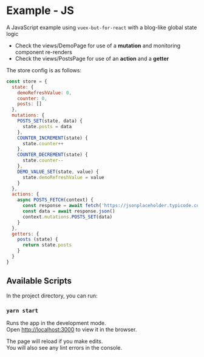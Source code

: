 # Example - JS

A JavaScript example using `vuex-but-for-react` with a blog-like global state logic

* Check the views/DemoPage for use of a **mutation** and monitoring component re-renders
* Check the views/PostsPage for use of an **action** and a **getter**

The store config is as follows:
```javascript
const store = {
  state: {
    demoRefreshValue: 0,
    counter: 0,
    posts: []
  },
  mutations: {
    POSTS_SET(state, data) {
      state.posts = data
    },
    COUNTER_INCREMENT(state) {
      state.counter++
    },
    COUNTER_DECREMENT(state) {
      state.counter--
    },
    DEMO_VALUE_SET(state, value) {
      state.demoRefreshValue = value
    }
  },
  actions: {
    async POSTS_FETCH(context) {
      const response = await fetch('https://jsonplaceholder.typicode.com/posts')
      const data = await response.json()
      context.mutations.POSTS_SET(data)
    }
  },
  getters: {
    posts (state) {
      return state.posts
    }
  }
}
```

## Available Scripts

In the project directory, you can run:

### `yarn start`

Runs the app in the development mode.\
Open [http://localhost:3000](http://localhost:3000) to view it in the browser.

The page will reload if you make edits.\
You will also see any lint errors in the console.
